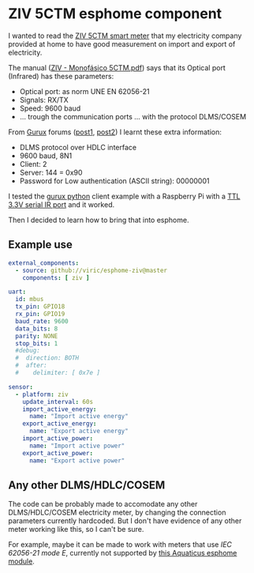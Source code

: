 ZIV 5CTM esphome component
===============================

I wanted to read the [ZIV 5CTM smart
meter](https://www.zivautomation.com/products/metering-ami/prime-plc-smart-meter/)
that my electricity company provided at home to have good measurement on import and export of electricity.

The manual ([ZIV - Monofásico
5CTM.pdf](https://foroelectricidad.com/download/file.php?id=4711)) says that
its Optical port (Infrared) has these parameters:

- Optical port: as norm UNE EN 62056-21
- Signals: RX/TX
- Speed: 9600 baud
- ... trough the communication ports ... with the protocol DLMS/COSEM

From [Gurux](https://gurux.fi/) forums
([post1](https://www.gurux.fi/node/4819),
[post2](https://www.gurux.fi/forum/13263)) I learnt these extra information:

- DLMS protocol over HDLC interface
- 9600 baud, 8N1
- Client: 2
- Server: 144 = 0x90
- Password for Low authentication (ASCII string): 00000001

I tested the [gurux python](https://github.com/Gurux/Gurux.DLMS.Python) client example with a Raspberry Pi with a
[TTL 3.3V serial IR port](https://es.aliexpress.com/item/1005004914485309.html) and it worked.

Then I decided to learn how to bring that into esphome.

Example use
----------------

```yaml
external_components:
  - source: github://viric/esphome-ziv@master
    components: [ ziv ]

uart:
  id: mbus
  tx_pin: GPIO18
  rx_pin: GPIO19
  baud_rate: 9600
  data_bits: 8
  parity: NONE
  stop_bits: 1
  #debug:
  #  direction: BOTH
  #  after:
  #    delimiter: [ 0x7e ]

sensor:
  - platform: ziv
    update_interval: 60s
    import_active_energy:
      name: "Import active energy"
    export_active_energy:
      name: "Export active energy"
    import_active_power:
      name: "Import active power"
    export_active_power:
      name: "Export active power"
```

Any other DLMS/HDLC/COSEM
--------------

The code can be probably made to accomodate any other DLMS/HDLC/COSEM
electricity meter, by changing the connection parameters currently hardcoded.
But I don't have evidence of any other meter working like this, so I can't be
sure.

For example, maybe it can be made to work with meters that use _IEC 62056-21 mode E_,
currently not supported by [this Aquaticus esphome
module](https://aquaticus.info/iec62056.html).
